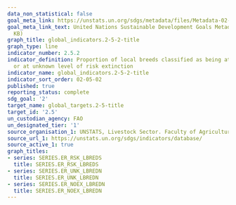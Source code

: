 ```yaml
---
data_non_statistical: false
goal_meta_link: https://unstats.un.org/sdgs/metadata/files/Metadata-02-05-02.pdf
goal_meta_link_text: United Nations Sustainable Development Goals Metadata (PDF 220
  KB)
graph_title: global_indicators.2-5-2-title
graph_type: line
indicator_number: 2.5.2
indicator_definition: Proportion of local breeds classified as being at risk, not-at-risk
  or at unknown level of risk extinction
indicator_name: global_indicators.2-5-2-title
indicator_sort_order: 02-05-02
published: true
reporting_status: complete
sdg_goal: '2'
target_name: global_targets.2-5-title
target_id: '2.5'
un_custodian_agency: FAO
un_designated_tier: '1'
source_organisation_1: UNSTATS, Livestock Sector. Faculty of Agriculture
source_url_1: https://unstats.un.org/sdgs/indicators/database/
source_active_1: true
graph_titles:
- series: SERIES.ER_RSK_LBREDS
  title: SERIES.ER_RSK_LBREDS
- series: SERIES.ER_UNK_LBREDN
  title: SERIES.ER_UNK_LBREDN
- series: SERIES.ER_NOEX_LBREDN
  title: SERIES.ER_NOEX_LBREDN 
---
```

